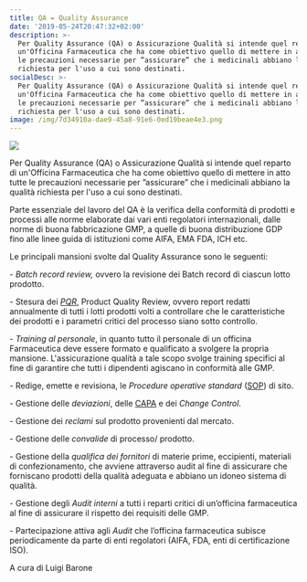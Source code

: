 ```yaml
---
title: QA = Quality Assurance
date: '2019-05-24T20:47:32+02:00'
description: >-
  Per Quality Assurance (QA) o Assicurazione Qualità si intende quel reparto di
  un'Officina Farmaceutica che ha come obiettivo quello di mettere in atto tutte
  le precauzioni necessarie per ”assicurare” che i medicinali abbiano la qualità
  richiesta per l'uso a cui sono destinati. 
socialDesc: >-
  Per Quality Assurance (QA) o Assicurazione Qualità si intende quel reparto di
  un'Officina Farmaceutica che ha come obiettivo quello di mettere in atto tutte
  le precauzioni necessarie per ”assicurare” che i medicinali abbiano la qualità
  richiesta per l'uso a cui sono destinati. 
image: /img/7d34910a-dae9-45a8-91e6-0ed19beae4e3.png
---
```

![](/img/7d34910a-dae9-45a8-91e6-0ed19beae4e3.png)

Per Quality Assurance (QA) o Assicurazione Qualità si intende quel reparto di un'Officina Farmaceutica che ha come obiettivo quello di mettere in atto tutte le precauzioni necessarie per ”assicurare” che i medicinali abbiano la qualità richiesta per l'uso a cui sono destinati. 

Parte essenziale del lavoro del QA è la verifica della conformità di prodotti e processi alle norme elaborate dai vari enti regolatori internazionali, dalle norme di buona fabbricazione GMP, a quelle di buona distribuzione GDP fino alle linee guida di istituzioni come AIFA, EMA FDA, ICH etc.

Le principali mansioni svolte dal Quality Assurance sono le seguenti:

\- _Batch record review,_ ovvero la revisione dei Batch record di ciascun lotto prodotto.

\- Stesura dei [_PQR_](https://www.farmaceuticayounger.science/pharmacronimi/pqr--product-quality-review/), Product Quality Review, ovvero report redatti annualmente di tutti i lotti prodotti volti a controllare che le caratteristiche dei prodotti e i parametri critici del processo siano sotto controllo.

\- _Training al personale_, in quanto tutto il personale di un officina Farmaceutica deve essere formato e qualificato a svolgere la propria mansione. L'assicurazione qualità a tale scopo svolge training specifici al fine di garantire che tutti i dipendenti agiscano in conformità alle GMP.

\- Redige, emette e revisiona, le _Procedure operative standard_ ([SOP](https://www.farmaceuticayounger.science/pharmacronimi/sop--standard-operating-procedure/)) di sito.

\- Gestione delle _deviazioni_, delle [CAPA](https://www.farmaceuticayounger.science/pharmacronimi/capa--corrective-action/preventive-action/) e dei _Change Control_.

\- Gestione dei _reclami_ sul prodotto provenienti dal mercato.

\- Gestione delle _convalide_ di processo/ prodotto.

\- Gestione della _qualifica dei fornitori_ di materie prime, eccipienti, materiali di confezionamento, che avviene attraverso audit al fine di assicurare che forniscano prodotti della qualità adeguata e abbiano un idoneo sistema di qualità. 

\- Gestione degli _Audit interni_ a tutti i reparti critici di un’officina farmaceutica al fine di assicurare il rispetto dei requisiti delle GMP.

\- Partecipazione attiva agli _Audit_ che l’officina farmaceutica subisce periodicamente da parte di enti regolatori (AIFA, FDA, enti di certificazione ISO).

A cura di Luigi Barone
